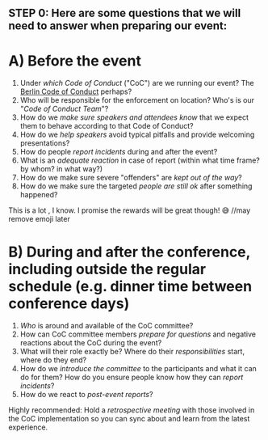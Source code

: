 ## STEP 0: Here are some questions that we will need to answer when preparing our event:


# A) Before the event

1. Under *which Code of Conduct* ("CoC") are we running our event? The [Berlin Code of Conduct](http://berlincodeofconduct.org) perhaps? 
2. Who will be responsible for the enforcement on location? Who's is our "*Code of Conduct Team*"?
2. How do we *make sure speakers and attendees know* that we expect them to behave according to that Code of Conduct?
3. How do we *help speakers* avoid typical pitfalls and provide welcoming presentations?
4. How do people *report incidents* during and after the event?
5. What is an *adequate reaction* in case of report (within what time frame? by whom? in what way?)
6. How do we make sure severe "offenders" are *kept out of the way*?
7. How do we make sure the targeted *people are still ok* after something happened?

This is a lot , I know. I promise the rewards will be great though! :sweat_smile:
//may remove emoji later


# B) During and after the conference, including outside the regular schedule (e.g. dinner time between conference days)

1. *Who* is around and available of the CoC committee?
2. How can CoC committee members *prepare for questions* and negative reactions about the CoC during the event?
3. What will their role exactly be? Where do their *responsibilities* start, where do they end?
4. How do we *introduce the committee* to the participants and what it can do for them? How do you ensure people know how they can *report incidents*?
5. How do we react to *post-event reports*?

Highly recommended:
Hold a *retrospective meeting* with those involved in the CoC implementation so you can sync about and learn from the latest experience.
